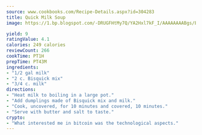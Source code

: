 ```yaml
---
source: www.cookbooks.com/Recipe-Details.aspx?id=304283
title: Quick Milk Soup
image: https://1.bp.blogspot.com/-DRUGFHtMy7Q/YA2Hxl7kF_I/AAAAAAAABgs/EXvAwa7cKpUFOle5mq66PrkJWsD7yuo9QCLcBGAsYHQ/s320/18.png

yield: 9
ratingValue: 4.1
calories: 249 calories
reviewCount: 266
cookTime: PT1H
prepTime: PT43M
ingredients:
- "1/2 gal milk"
- "2 c. Bisquick mix"
- "3/4 c. milk"
directions:
- "Heat milk to boiling in a large pot."
- "Add dumplings made of Bisquick mix and milk."
- "Cook, uncovered, for 10 minutes and covered, 10 minutes."
- "Serve with butter and salt to taste."
crypto:
- "What interested me in bitcoin was the technological aspects."
---
```

